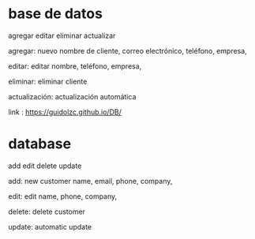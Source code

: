 # base de datos 
agregar editar eliminar actualizar

agregar: nuevo nombre de cliente, correo electrónico, teléfono, empresa,

editar: editar nombre, teléfono, empresa,

eliminar: eliminar cliente

actualización: actualización automática

link : https://guidolzc.github.io/DB/

# database

add edit delete update

add: new customer name, email, phone, company,

edit: edit name, phone, company,

delete: delete customer

update: automatic update
